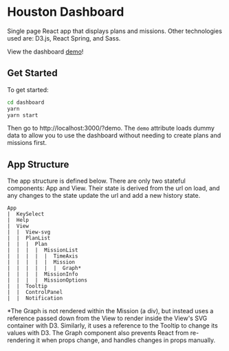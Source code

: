 
# Houston Dashboard 

Single page React app that displays plans and missions. 
Other technologies used are: D3.js, React Spring, and Sass.

View the dashboard [demo](https://github.com/datasparq-ai/houston-ui/blob/dashboard/public/demo.html?demo)!

## Get Started

To get started:

```bash
cd dashboard
yarn
yarn start
```

Then go to http://localhost:3000/?demo. The `demo` attribute loads dummy data to allow you to use the dashboard without 
needing to create plans and missions first.

## App Structure

The app structure is defined below. There are only two stateful components: App and View. Their state is  derived from 
the url on load, and any changes to the state update the url and add a new history state.

    App
    |  KeySelect
    |  Help
    |  View
    |  |  View-svg
    |  |  PlanList
    |  |  |  Plan
    |  |  |  |  MissionList
    |  |  |  |  |  TimeAxis
    |  |  |  |  |  Mission
    |  |  |  |  |  |  Graph*
    |  |  |  |  MissionInfo
    |  |  |  |  MissionOptions
    |  |  Tooltip
    |  |  ControlPanel
    |  |  Notification 

*The Graph is not rendered within the Mission (a div), but instead uses a reference passed down from the View to render
inside the View's SVG container with D3. Similarly, it uses a reference to the Tooltip to change its values with D3. The 
Graph component also prevents React from re-rendering it when props change, and handles changes in props manually.

